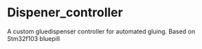 # Dispener_controller
A custom gluedispenser controller for automated gluing. Based on Stm32f103 bluepill

